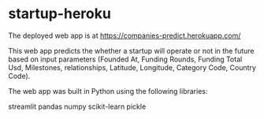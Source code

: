 # startup-heroku
The deployed web app is at https://companies-predict.herokuapp.com/

This web app predicts the whether a startup will operate or not in the future based on input parameters 
(Founded At, Funding Rounds, Funding Total Usd, Milestones, relationships, Latitude, Longitude, Category Code, Country Code).


The web app was built in Python using the following libraries:

streamlit
pandas
numpy
scikit-learn
pickle
